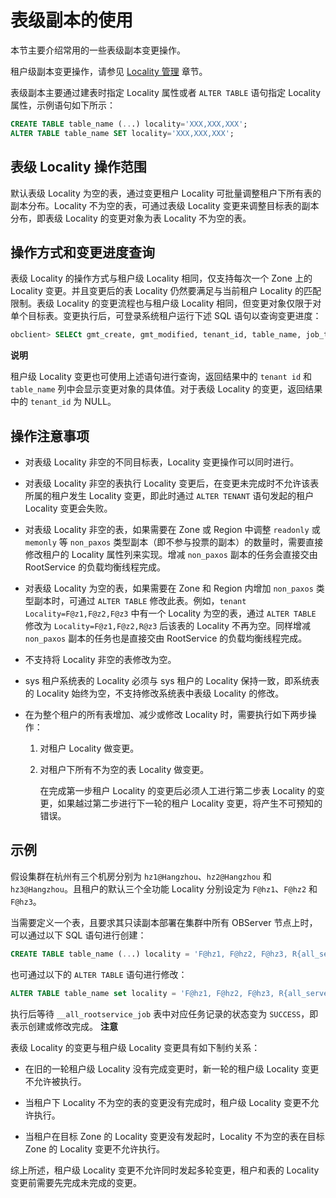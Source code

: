 表级副本的使用 
============================

本节主要介绍常用的一些表级副本变更操作。

租户级副本变更操作，请参见 [Locality 管理](/en-US/6.administrator-guide/5.data-distribution-and-link-management/3.locality-management/1.locality-management-overview.md) 章节。

表级副本主要通过建表时指定 Locality 属性或者 `ALTER TABLE` 语句指定 Locality 属性，示例语句如下所示：

```sql
CREATE TABLE table_name (...) locality='XXX,XXX,XXX';
ALTER TABLE table_name SET locality='XXX,XXX,XXX';
```



表级 Locality 操作范围 
-------------------------

默认表级 Locality 为空的表，通过变更租户 Locality 可批量调整租户下所有表的副本分布。Locality 不为空的表，可通过表级 Locality 变更来调整目标表的副本分布，即表级 Locality 的变更对象为表 Locality 不为空的表。

操作方式和变更进度查询 
--------------------

表级 Locality 的操作方式与租户级 Locality 相同，仅支持每次一个 Zone 上的 Locality 变更。并且变更后的表 Locality 仍然要满足与当前租户 Locality 的匹配限制。表级 Locality 的变更流程也与租户级 Locality 相同，但变更对象仅限于对单个目标表。变更执行后，可登录系统租户运行下述 SQL 语句以查询变更进度：

```sql
obclient> SELECt gmt_create, gmt_modified, tenant_id, table_name, job_type, job_status FROM __all_rootservice_job WHERE job_type LIKE '%LOCALITY%' ORDER BY job_id DESC;
```


**说明**



租户级 Locality 变更也可使用上述语句进行查询，返回结果中的 `tenant id` 和 `table_name` 列中会显示变更对象的具体值。对于表级 Locality 的变更，返回结果中的 `tenant_id` 为 NULL。

操作注意事项 
---------------

* 对表级 Locality 非空的不同目标表，Locality 变更操作可以同时进行。

  

* 对表级 Locality 非空的表执行 Locality 变更后，在变更未完成时不允许该表所属的租户发生 Locality 变更，即此时通过 `ALTER TENANT` 语句发起的租户 Locality 变更会失败。

  

* 对表级 Locality 非空的表，如果需要在 Zone 或 Region 中调整 `readonly` 或 `memonly` 等 `non_paxos` 类型副本（即不参与投票的副本）的数量时，需要直接修改租户的 Locality 属性列来实现。增减 `non_paxos` 副本的任务会直接交由 RootService 的负载均衡线程完成。

  

* 对表级 Locality 为空的表，如果需要在 Zone 和 Region 内增加 `non_paxos` 类型副本时，可通过 `ALTER TABLE` 修改此表。例如，`tenant Locality=F@z1,F@z2,F@z3` 中有一个 Locality 为空的表，通过 `ALTER TABLE` 修改为 `Locality=F@z1,F@z2,R@z3` 后该表的 Locality 不再为空。同样增减 `non_paxos` 副本的任务也是直接交由 RootService 的负载均衡线程完成。

  

* 不支持将 Locality 非空的表修改为空。

  

* sys 租户系统表的 Locality 必须与 sys 租户的 Locality 保持一致，即系统表的 Locality 始终为空，不支持修改系统表中表级 Locality 的修改。

  

* 在为整个租户的所有表增加、减少或修改 Locality 时，需要执行如下两步操作：

  1. 对租户 Locality 做变更。

     
  
  2. 对租户下所有不为空的表 Locality 做变更。

     在完成第一步租户 Locality 的变更后必须人工进行第二步表 Locality 的变更，如果越过第二步进行下一轮的租户 Locality 变更，将产生不可预知的错误。
     
  

  




示例 
-----------

假设集群在杭州有三个机房分别为 `hz1@Hangzhou`、`hz2@Hangzhou` 和 `hz3@Hangzhou`。且租户的默认三个全功能 Locality 分别设定为 `F@hz1`、`F@hz2` 和 `F@hz3`。

当需要定义一个表，且要求其只读副本部署在集群中所有 OBServer 节点上时，可以通过以下 SQL 语句进行创建：

```sql
CREATE TABLE table_name (...) locality = 'F@hz1, F@hz2, F@hz3, R{all_server}@hz1, R{all_server}@hz2, R{all_server}@hz3';
```



也可通过以下的 `ALTER TABLE` 语句进行修改：

```sql
ALTER TABLE table_name set locality = 'F@hz1, F@hz2, F@hz3, R{all_server}@hz1, R{all_server}@hz2, R{all_server}@hz3';
```



执行后等待 `__all_rootservice_job` 表中对应任务记录的状态变为 `SUCCESS`，即表示创建或修改完成。
**注意**



表级 Locality 的变更与租户级 Locality 变更具有如下制约关系：

* 在旧的一轮租户级 Locality 没有完成变更时，新一轮的租户级 Locality 变更不允许被执行。

  

* 当租户下 Locality 不为空的表的变更没有完成时，租户级 Locality 变更不允许执行。

  

* 当租户在目标 Zone 的 Locality 变更没有发起时，Locality 不为空的表在目标 Zone 的 Locality 变更不允许执行。

  




综上所述，租户级 Locality 变更不允许同时发起多轮变更，租户和表的 Locality 变更前需要先完成未完成的变更。

